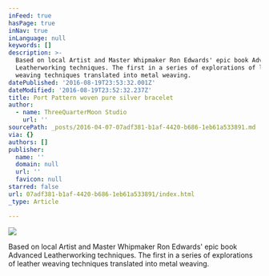 ```yaml
---
inFeed: true
hasPage: true
inNav: true
inLanguage: null
keywords: []
description: >-
  Based on local Artist and Master Whipmaker Ron Edwards' epic book Advanced
  Leatherworking techniques. The first in a series of explorations of leather
  weaving techniques translated into metal weaving.
datePublished: '2016-08-19T23:53:32.001Z'
dateModified: '2016-08-19T23:52:32.237Z'
title: Port Pattern woven pure silver bracelet
author:
  - name: ThreeQuarterMoon Studio
    url: ''
sourcePath: _posts/2016-04-07-07adf381-b1af-4420-b686-1eb61a533891.md
via: {}
authors: []
publisher:
  name: ''
  domain: null
  url: ''
  favicon: null
starred: false
url: 07adf381-b1af-4420-b686-1eb61a533891/index.html
_type: Article

---
```

![](https://the-grid-user-content.s3-us-west-2.amazonaws.com/a3e9e438-16a7-46f4-a182-1fb262cea17e.jpg)

Based on local Artist and Master Whipmaker Ron Edwards' epic book Advanced Leatherworking techniques. The first in a series of explorations of leather weaving techniques translated into metal weaving.